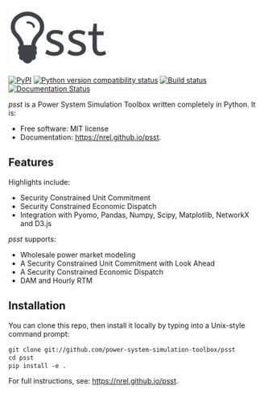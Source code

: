 <img src="docs/_static/logo.png" width="200">

[![PyPI](https://img.shields.io/pypi/v/psst.svg)](https://pypi.python.org/pypi/psst)
[![Python version compatibility status](https://img.shields.io/pypi/pyversions/psst.svg)](https://pypi.python.org/pypi/psst)
[![Build status](https://img.shields.io/travis/power-system-simulation-toolbox/psst.svg)](https://travis-ci.org/power-system-simulation-toolbox/psst)
[![Documentation Status](https://readthedocs.org/projects/psst/badge/?version=latest)](https://psst.readthedocs.io/)

*psst* is a Power System Simulation Toolbox written completely in Python. It is:

* Free software: MIT license
* Documentation: https://nrel.github.io/psst.

## Features

 Highlights include:

* Security Constrained Unit Commitment
* Security Constrained Economic Dispatch
* Integration with Pyomo, Pandas, Numpy, Scipy, Matplotlib, NetworkX and D3.js

*psst* supports:

* Wholesale power market modeling
* A Security Constrained Unit Commitment with Look Ahead
* A Security Constrained Economic Dispatch
* DAM and Hourly RTM

## Installation

You can clone this repo, then install it locally by typing
into a Unix-style command prompt:

```shell
git clone git://github.com/power-system-simulation-toolbox/psst
cd psst
pip install -e .
```

For full instructions, see: https://nrel.github.io/psst.
